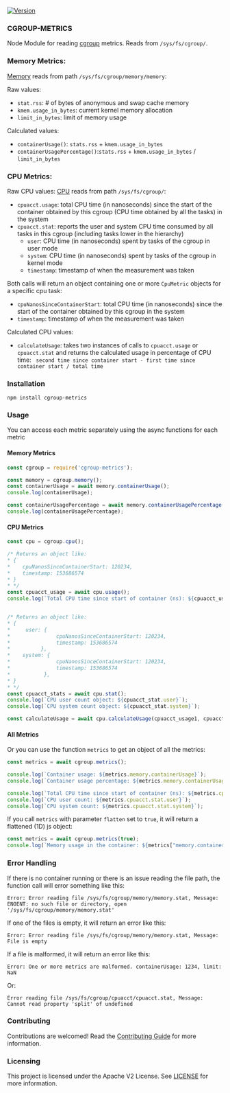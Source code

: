 [![Version](https://img.shields.io/npm/v/@adobe/cgroup-metrics.svg)](https://npmjs.org/package/@adobe/cgroup-metrics)

### CGROUP-METRICS
Node Module for reading [cgroup](https://www.kernel.org/doc/Documentation/cgroup-v1/) metrics. Reads from `/sys/fs/cgroup/`. 

### Memory Metrics:
[Memory](https://www.kernel.org/doc/Documentation/cgroup-v1/memory.txt) reads from path `/sys/fs/cgroup/memory/memory`:

Raw values:
- `stat.rss`: # of bytes of anonymous and swap cache memory
- `kmem.usage_in_bytes`: current kernel memory allocation
- `limit_in_bytes`: limit of memory usage

Calculated values:
- `containerUsage()`: `stats.rss` + `kmem.usage_in_bytes`
- `containerUsagePercentage()`:`stats.rss` + `kmem.usage_in_bytes` / `limit_in_bytes`

### CPU Metrics:

Raw CPU values:
[CPU](https://www.kernel.org/doc/Documentation/cgroup-v1/cpuacct.txt) reads from path `/sys/fs/cgroup/`:

- `cpuacct.usage`: total CPU time (in nanoseconds) since the start of the container obtained by this cgroup (CPU time obtained by all the tasks) in the system
- `cpuacct.stat`: reports the user and system CPU time consumed by all tasks in this cgroup (including tasks lower in the hierarchy)
    - `user`: CPU time (in nanoseconds) spent by tasks of the cgroup in user mode
    - `system`: CPU time (in nanoseconds) spent by tasks of the cgroup in kernel mode
    - `timestamp`: timestamp of when the measurement was taken

Both calls will return an object containing one or more `CpuMetric` objects for a specific cpu task: 
- `cpuNanosSinceContainerStart`: total CPU time (in nanoseconds) since the start of the container obtained by this cgroup in the system
- `timestamp`: timestamp of when the measurement was taken

Calculated CPU values:
- `calculateUsage`: takes two instances of calls to `cpuacct.usage` or `cpuacct.stat` and returns the calculated usage in percentage of CPU time:
    ` second time since container start - first time since container start / total time`


### Installation

```
npm install cgroup-metrics
```

### Usage

You can access each metric separately using the async functions for each metric

#### Memory Metrics
```javascript
const cgroup = require('cgroup-metrics');

const memory = cgroup.memory();
const containerUsage = await memory.containerUsage();
console.log(containerUsage);

const containerUsagePercentage = await memory.containerUsagePercentage(containerUsage);
console.log(containerUsagePercentage);
```

#### CPU Metrics
```javascript
const cpu = cgroup.cpu();

/* Returns an object like:
* {
*    cpuNanosSinceContainerStart: 120234,
*    timestamp: 153686574
* }
* */
const cpuacct_usage = await cpu.usage();
console.log(`Total CPU time since start of container (ns): ${cpuacct_usage.cpuNanosSinceContainerStart}`);


/* Returns an object like:
* {
*     user: {
*               cpuNanosSinceContainerStart: 120234,
*               timestamp: 153686574
*          },
*    system: {
*               cpuNanosSinceContainerStart: 120234,
*               timestamp: 153686574
*           },
* }
* */
const cpuacct_stats = await cpu.stat();
console.log(`CPU user count object: ${cpuacct_stat.user}`);
console.log(`CPU system count object: ${cpuacct_stat.system}`);

const calculateUsage = await cpu.calculateUsage(cpuacct_usage1, cpuacct_usage2);

```
#### All Metrics

Or you can use the function `metrics` to get an object of all the metrics:

```javascript
const metrics = await cgroup.metrics();

console.log(`Container usage: ${metrics.memory.containerUsage}`);
console.log(`Container usage percentage: ${metrics.memory.containerUsagePercentage}`);

console.log(`Total CPU time since start of container (ns): ${metrics.cpuacct.usagecpuNanosSinceContainerStart}`);
console.log(`CPU user count: ${metrics.cpuacct.stat.user}`);
console.log(`CPU system count: ${metrics.cpuacct.stat.system}`);
```
If you call `metrics` with parameter `flatten` set to `true`, it will return a flattened (1D) js object:
```javascript
const metrics = await cgroup.metrics(true);
console.log(`Memory usage in the container: ${metrics["memory.containerUsage"]}`)
```

### Error Handling

If there is no container running or there is an issue reading the file path, the function call will error something like this:
```
Error: Error reading file /sys/fs/cgroup/memory/memory.stat, Message: ENOENT: no such file or directory, open '/sys/fs/cgroup/memory/memory.stat'
```

If one of the files is empty, it will return an error like this:
```
Error: Error reading file /sys/fs/cgroup/memory/memory.stat, Message: File is empty
```

If a file is malformed, it will return an error like this:
```
Error: One or more metrics are malformed. containerUsage: 1234, limit: NaN
```
Or:
```
Error reading file /sys/fs/cgroup/cpuacct/cpuacct.stat, Message: Cannot read property 'split' of undefined
```

### Contributing

Contributions are welcomed! Read the [Contributing Guide](./CONTRIBUTING.md) for more information.

### Licensing

This project is licensed under the Apache V2 License. See [LICENSE](LICENSE) for more information.
